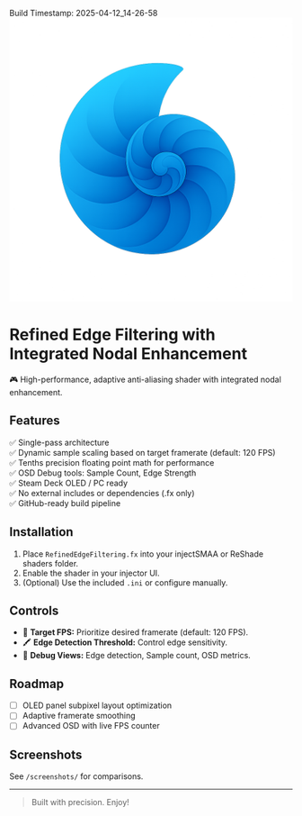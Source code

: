 
Build Timestamp: 2025-04-12_14-26-58
![Refined Edge Filtering Logo](logo.png)


# Refined Edge Filtering with Integrated Nodal Enhancement

🎮 High-performance, adaptive anti-aliasing shader with integrated nodal enhancement.

## Features
✅ Single-pass architecture  
✅ Dynamic sample scaling based on target framerate (default: 120 FPS)  
✅ Tenths precision floating point math for performance  
✅ OSD Debug tools: Sample Count, Edge Strength  
✅ Steam Deck OLED / PC ready  
✅ No external includes or dependencies (.fx only)  
✅ GitHub-ready build pipeline

## Installation
1. Place `RefinedEdgeFiltering.fx` into your injectSMAA or ReShade shaders folder.
2. Enable the shader in your injector UI.
3. (Optional) Use the included `.ini` or configure manually.

## Controls
- 🎯 **Target FPS:** Prioritize desired framerate (default: 120 FPS).
- 🖍️ **Edge Detection Threshold:** Control edge sensitivity.
- 🧩 **Debug Views:** Edge detection, Sample count, OSD metrics.

## Roadmap
- [ ] OLED panel subpixel layout optimization
- [ ] Adaptive framerate smoothing
- [ ] Advanced OSD with live FPS counter

## Screenshots
See `/screenshots/` for comparisons.

---

> Built with precision. Enjoy!
